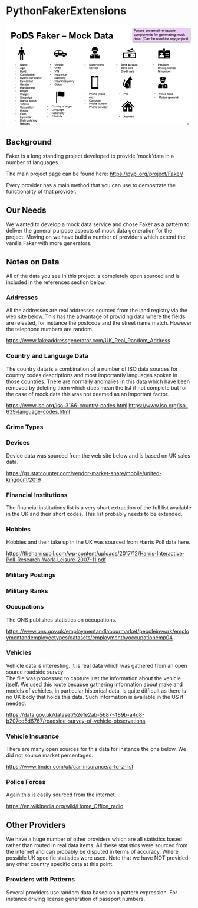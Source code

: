 # PythonFakerExtensions
![Our Fakers](./fakers.png)

## Background
Faker is a long standing project developed to provide 'mock'data in a number of languages.  

The main project page can be found here: https://pypi.org/project/Faker/

Every provider has a main method that you can use to demostrate the functionality of that provider.

## Our Needs
We wanted to develop a mock data service and chose Faker as a pattern to deliver the general
purpose aspects of mock data generation for the project.  Moving on we have build a number of 
providers which extend the vanilla Faker with more generators.
 
## Notes on Data
All of the data you see in this project is completely open sourced and is included in the references
section below.

### Addresses
All the addresses are real addresses sourced from the land registry via the web site below.
This has the advantage of providing data where the fields are releated, for instance the
postcode and the street name match.  However the telephone numbers are random.

https://www.fakeaddressgenerator.com/UK_Real_Random_Address
 
### Country  and Language Data
The country data is a combination of a number of ISO data sources for country codes
descriptions and most importantly languages spoken in those countries.  There are 
normally anomalies in this data which have been removed by deleting them which
does mean the list if not complete but for the case of mock data this was not deemed
as an important factor. 

https://www.iso.org/iso-3166-country-codes.html
https://www.iso.org/iso-639-language-codes.html

### Crime Types

### Devices
Device data was sourced from the web site below and is based on UK sales data.

https://gs.statcounter.com/vendor-market-share/mobile/united-kingdom/2019

### Financial Institutions
The financial institutions list is a very short extraction of the full list available
in the UK and their short codes.  This list probably needs to be extended.

### Hobbies
Hobbies and their take up in the UK was sourced from Harris Poll data here.

https://theharrispoll.com/wp-content/uploads/2017/12/Harris-Interactive-Poll-Research-Work-Leisure-2007-11.pdf

### Military Postings

### Military Ranks

### Occupations
The ONS publishes statistics on occupations.

https://www.ons.gov.uk/employmentandlabourmarket/peopleinwork/employmentandemployeetypes/datasets/employmentbyoccupationemp04

### Vehicles
Vehicle data is interesting.  It is real data which was gathered from an open source roadside survey.  
The file was processed to capture just the information about the vehicle itself.  We used this route because
gathering information about make and models of vehicles, in particular historical
data, is quite difficult as there is no UK body that holds this data.  Such information
is available in the US if needed.

https://data.gov.uk/dataset/52e1e2ab-5687-489b-a4d8-b207cd5d6767/roadside-survey-of-vehicle-observations

### Vehicle Insurance
There are many open sources for this data for instance the one below.
We did not source market percentages.

https://www.finder.com/uk/car-insurance/a-to-z-list

### Police Forces
Again this is easily sourced from the internet.

https://en.wikipedia.org/wiki/Home_Office_radio

## Other Providers
We have a huge number of other providers which are all statistics based
rather than routed in real data items.  All these statistics were sourced from the internet
and can probably be disputed in terms of accuracy. Where possible UK specific statistics were
used.  Note that we have NOT provided any other country specific data at this point.

### Providers with Patterns
Several providers use random data based on a pattern expression.  For instance driving license 
generation of passport numbers.

